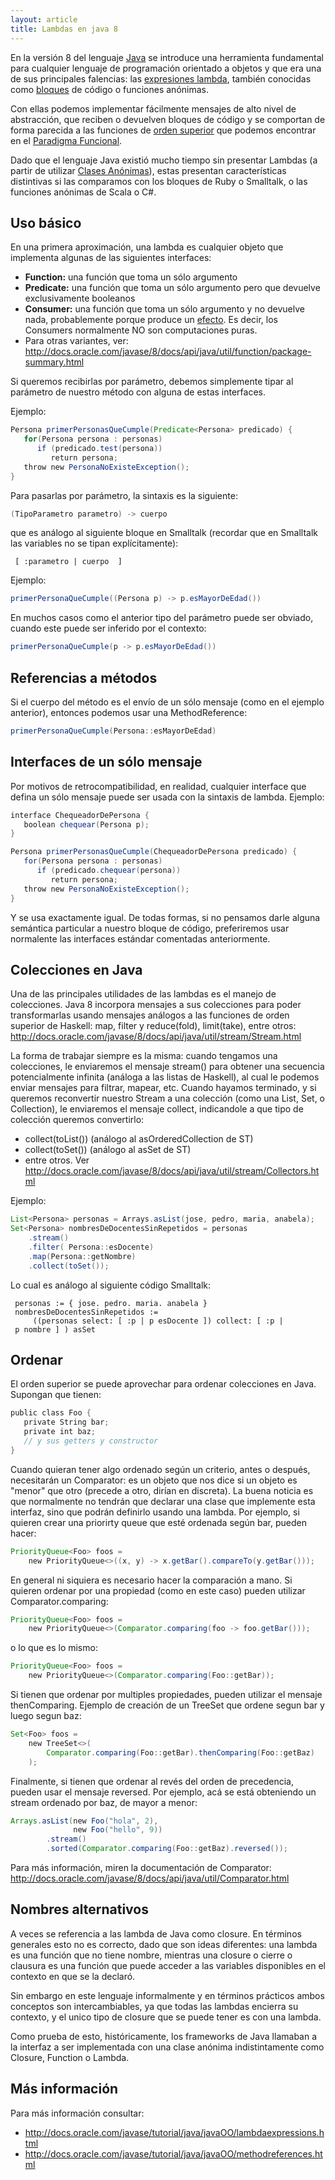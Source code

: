 ```yaml
---
layout: article
title: Lambdas en java 8
---
```


En la versión 8 del lenguaje [Java](java.html) se introduce una herramienta fundamental para cualquier lenguaje de programación orientado a objetos y que era una de sus principales falencias: las [expresiones lambda](expresiones-lambda.html), también conocidas como [bloques](bloques.html) de código o funciones anónimas.

Con ellas podemos implementar fácilmente mensajes de alto nivel de abstracción, que reciben o devuelven bloques de código y se comportan de forma parecida a las funciones de [orden superior](orden-superior.html) que podemos encontrar en el [Paradigma Funcional](paradigma-funcional.html).

Dado que el lenguaje Java existió mucho tiempo sin presentar Lambdas (a partir de utilizar [Clases Anónimas](clases-anonimas-en-java.html)), estas presentan características distintivas si las comparamos con los bloques de Ruby o Smalltalk, o las funciones anónimas de Scala o C\#.

Uso básico
----------

En una primera aproximación, una lambda es cualquier objeto que implementa algunas de las siguientes interfaces:

-   **Function:** una función que toma un sólo argumento
-   **Predicate:** una función que toma un sólo argumento pero que devuelve exclusivamente booleanos
-   **Consumer:** una función que toma un sólo argumento y no devuelve nada, probablemente porque produce un [efecto](efecto.html). Es decir, los Consumers normalmente NO son computaciones puras.
-   Para otras variantes, ver: <http://docs.oracle.com/javase/8/docs/api/java/util/function/package-summary.html>

Si queremos recibirlas por parámetro, debemos simplemente tipar al parámetro de nuestro método con alguna de estas interfaces.

Ejemplo:

``` java
Persona primerPersonasQueCumple(Predicate<Persona> predicado) {
   for(Persona persona : personas) 
      if (predicado.test(persona))
         return persona;
   throw new PersonaNoExisteException();
}
```

Para pasarlas por parámetro, la sintaxis es la siguiente:
 
``` java
(TipoParametro parametro) -> cuerpo
```

que es análogo al siguiente bloque en Smalltalk (recordar que en Smalltalk las variables no se tipan explícitamente):

``` smalltalk
 [ :parametro | cuerpo  ]
```

Ejemplo:

``` java
primerPersonaQueCumple((Persona p) -> p.esMayorDeEdad())
```

En muchos casos como el anterior tipo del parámetro puede ser obviado, cuando este puede ser inferido por el contexto:

``` java
primerPersonaQueCumple(p -> p.esMayorDeEdad())
```

Referencias a métodos
---------------------

Si el cuerpo del método es el envío de un sólo mensaje (como en el ejemplo anterior), entonces podemos usar una MethodReference:

``` java
primerPersonaQueCumple(Persona::esMayorDeEdad)
```

Interfaces de un sólo mensaje
-----------------------------

Por motivos de retrocompatibilidad, en realidad, cualquier interface que defina un sólo mensaje puede ser usada con la sintaxis de lambda. Ejemplo:

``` java
interface ChequeadorDePersona {
   boolean chequear(Persona p);
}
```

``` java
Persona primerPersonasQueCumple(ChequeadorDePersona predicado) {
   for(Persona persona : personas) 
      if (predicado.chequear(persona))
         return persona;
   throw new PersonaNoExisteException();
}
```

Y se usa exactamente igual. De todas formas, si no pensamos darle alguna semántica particular a nuestro bloque de código, preferiremos usar normalente las interfaces estándar comentadas anteriormente.

Colecciones en Java
-------------------

Una de las principales utilidades de las lambdas es el manejo de colecciones. Java 8 incorpora mensajes a sus colecciones para poder transformarlas usando mensajes análogos a las funciones de orden superior de Haskell: map, filter y reduce(fold), limit(take), entre otros: <http://docs.oracle.com/javase/8/docs/api/java/util/stream/Stream.html>

La forma de trabajar siempre es la misma: cuando tengamos una colecciones, le enviaremos el mensaje stream() para obtener una secuencia potencialmente infinita (análoga a las listas de Haskell), al cual le podemos enviar mensajes para filtrar, mapear, etc. Cuando hayamos terminado, y si queremos reconvertir nuestro Stream a una colección (como una List, Set, o Collection), le enviaremos el mensaje collect, indicandole a que tipo de colección queremos convertirlo:

-   collect(toList()) (análogo al asOrderedCollection de ST)
-   collect(toSet()) (análogo al asSet de ST)
-   entre otros. Ver <http://docs.oracle.com/javase/8/docs/api/java/util/stream/Collectors.html>

Ejemplo:

``` java
List<Persona> personas = Arrays.asList(jose, pedro, maria, anabela);
Set<Persona> nombresDeDocentesSinRepetidos = personas
    .stream()
    .filter( Persona::esDocente)
    .map(Persona::getNombre)
    .collect(toSet());
```

Lo cual es análogo al siguiente código Smalltalk:

``` smalltalk
 personas := { jose. pedro. maria. anabela }
 nombresDeDocentesSinRepetidos := 
     ((personas select: [ :p | p esDocente ]) collect: [ :p | p nombre ] ) asSet
```

Ordenar
-------

El orden superior se puede aprovechar para ordenar colecciones en Java. Supongan que tienen:

``` java
public class Foo {
   private String bar;
   private int baz;
   // y sus getters y constructor
} 
```

Cuando quieran tener algo ordenado según un criterio, antes o después, necesitarán un Comparator: es un objeto que nos dice si un objeto es "menor" que otro (precede a otro, dirían en discreta). La buena noticia es que normalmente no tendrán que declarar una clase que implemente esta interfaz, sino que podrán definirlo usando una lambda. Por ejemplo, si quieren crear una priorirty queue que esté ordenada según bar, pueden hacer:

``` java
PriorityQueue<Foo> foos = 
    new PriorityQueue<>((x, y) -> x.getBar().compareTo(y.getBar()));
```

En general ni siquiera es necesario hacer la comparación a mano. Si quieren ordenar por una propiedad (como en este caso) pueden utilizar Comparator.comparing:

``` java
PriorityQueue<Foo> foos = 
    new PriorityQueue<>(Comparator.comparing(foo -> foo.getBar()));
```

o lo que es lo mismo:

``` java
PriorityQueue<Foo> foos = 
    new PriorityQueue<>(Comparator.comparing(Foo::getBar));
```

Si tienen que ordenar por multiples propiedades, pueden utilizar el mensaje thenComparing. Ejemplo de creación de un TreeSet que ordene segun bar y luego segun baz:

``` java
Set<Foo> foos = 
    new TreeSet<>(
        Comparator.comparing(Foo::getBar).thenComparing(Foo::getBaz)
    );
```

Finalmente, si tienen que ordenar al revés del orden de precedencia, pueden usar el mensaje reversed. Por ejemplo, acá se está obteniendo un stream ordenado por baz, de mayor a menor:

``` java
Arrays.asList(new Foo("hola", 2), 
              new Foo("hello", 9))
        .stream()
        .sorted(Comparator.comparing(Foo::getBaz).reversed());
```

Para más información, miren la documentación de Comparator: <http://docs.oracle.com/javase/8/docs/api/java/util/Comparator.html>

Nombres alternativos
--------------------

A veces se referencia a las lambda de Java como closure. En términos generales esto no es correcto, dado que son ideas diferentes: una lambda es una función que no tiene nombre, mientras una closure o cierre o clausura es una función que puede acceder a las variables disponibles en el contexto en que se la declaró.

Sin embargo en este lenguaje informalmente y en términos prácticos ambos conceptos son intercambiables, ya que todas las lambdas encierra su contexto, y el unico tipo de closure que se puede tener es con una lambda.

Como prueba de esto, históricamente, los frameworks de Java llamaban a la interfaz a ser implementada con una clase anónima indistintamente como Closure, Function o Lambda.

Más información
---------------

Para más información consultar:

-   <http://docs.oracle.com/javase/tutorial/java/javaOO/lambdaexpressions.html>
-   <http://docs.oracle.com/javase/tutorial/java/javaOO/methodreferences.html>

